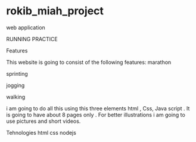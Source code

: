 # rokib_miah_project
web application

RUNNING PRACTICE 

Features

This website is going to consist of the following features:
marathon

sprinting

jogging

walking

i am going to do all this using this three elements html , Css, Java script .
It is going to have about 8 pages only .
For better illustrations i am going to use pictures and short videos.


Tehnologies
html
css
nodejs


